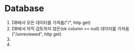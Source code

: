 # Database

1. DB에서 모든 데이터를 가져옴("/", http get)
2. DB에서 아직 검토하지 않은(ok column == null) 데이터를 가져옴("/unreviewed", http get)
3. 
4. 